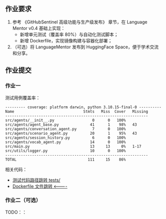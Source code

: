 ## 作业要求

1. 参考 《GitHubSentinel 高级功能与生产级发布》 章节，在 Language Mentor v0.4 基础上实现：
    - 新增单元测试（覆盖率 80%）与自动化测试脚本；
    - 新增 Dockerfile，实现镜像构建与容器化部署；
2. （可选）将 LanguageMentor 发布到 HuggingFace Space，便于学术交流和分享。

## 作业提交

### 作业一

测试用例覆盖率：

```
--------- coverage: platform darwin, python 3.10.15-final-0 ----------
Name                               Stmts   Miss  Cover   Missing
----------------------------------------------------------------
src/agents/__init__.py                 0      0   100%
src/agents/agent_base.py              41      1    98%   43
src/agents/conversation_agent.py       7      0   100%
src/agents/scenario_agent.py          20      1    95%   43
src/agents/session_history.py          6      0   100%
src/agents/vocab_agent.py             14      0   100%
src/main.py                           13     13     0%   1-17
src/utils/logger.py                   10      0   100%
----------------------------------------------------------------
TOTAL                                111     15    86%
```

相关代码：
- [测试代码路径跳转 tests/](../tests)
- [Dockerfile 文件跳转 <----](../Dockerfile)

### 作业二（可选）

TODO：：


